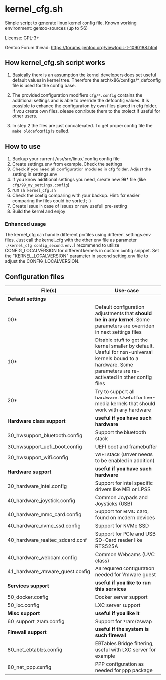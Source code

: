 # kernel_cfg.sh

Simple script to generate linux kernel config file.
Known working environment: gentoo-sources (up to 5.6)

 License: GPL-3+
 
 Gentoo Forum thread: https://forums.gentoo.org/viewtopic-t-1090188.html

## How kernel_cfg.sh script works

  1. Basically there is an assumption the kernel developers does set useful default values in kernel tree.
     Therefore the arch/x86/configs/*_defconfig file is used for the config base.

  2. The provided configuration modifiers `cfg/*.config` contains the additional settings and is able to override the defconfig values. It is possible to enhance the configuration by own files placed in cfg folder. If you create own files, please contribute them to the project if useful for other users.
  
  3. In step 2 the files are just concatenated. To get proper config file the `make olddefconfig` is called. 

  
## How to use
 
  1. Backup your current /usr/src/linux/.config config file
  2. Create settings.env from example. Check the settings
  3. Check if you need all configuration modules in cfg folder. Adjust the setting in settings.env
  4. If you know additional settings you need, create new 99* file (like `cfg/99_my_settings.config`)
  5. run `sh kernel_cfg.sh`
  6. Check the config comparing with your backup. Hint: for easier comparing the files could be sorted ;-)
  7. Create issue in case of issues or new usefull pre-setting
  8. Build the kernel and enjoy

### Enhanced usage
The kernel_cfg can handle different profiles using different settings.env files. Just call the kernel_cfg with the other env file as parameter `./kernel_cfg config_second.env`.
I recommend to utilize CONFIG_LOCALVERSION for different kernels in custom config snippet. Set the "KERNEL_LOCALVERSION" parameter in second setting.env file to adjust the CONFIG_LOCALVERSION.


## Configuration files
File(s) | Use-case
-----| -----
**Default settings** | 
00* | Default configuration adjustments that **should be in any kernel**. Some parameters are overriden in next settings files
10* | Disable stuff to get the kernel smaller by default. Useful for non-universal kernels bound to a hardware. Some parameters are re-activated in other config files
20* | Try to support all hardware. Useful for live-media kernels that should work with any hardware
**Hardware class support** | **useful if you have such hardware**
30_hwsupport_bluetooth.config | Support the bluetooth stack
30_hwsupport_uefi_boot.config | UEFI boot and framebuffer
30_hwsupport_wifi.config | WIFI stack (Driver needs to be enabled in addition)
**Hardware support** | **useful if you have such hardware**
30_hardware_intel.config | Support for Intel specific drivers like MEI or LPSS
40_hardware_joystick.config | Common Joypads and Joysticks (USB)
40_hardware_mmc_card.config | Support for MMC card, found on modern devices
40_hardware_nvme_ssd.config | Support for NVMe SSD
40_hardware_realtec_sdcard.conf | Support for PCIe and USB SD-Card reader like RTS525A
40_hardware_webcam.config | Common Webcams (UVC class)
41_hardware_vmware_guest.config | All required configuration needed for Vmware guest
**Services support**  | **useful if you like to run this services**
50_docker.config | Docker server support
50_lxc.config | LXC server support
**Misc support**  | **useful if you like it**
60_support_zram.config | Support for zram/zswap
**Firewall support** | **useful if the system is such firewall**
80_net_ebtables.config | EBTables Bridge filtering, useful with LXC server for example
80_net_ppp.config | PPP configuration as needed for ppp package
